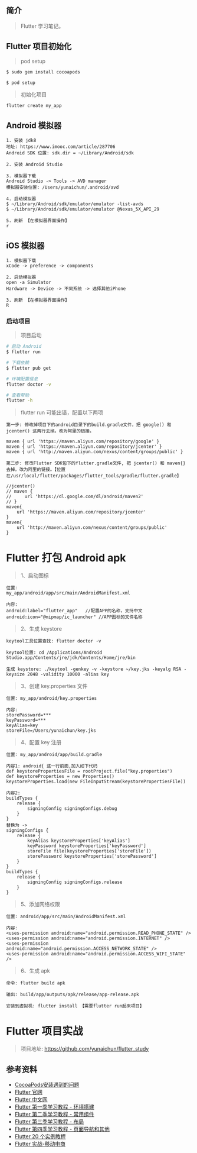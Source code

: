## 简介

> Flutter 学习笔记。

## Flutter 项目初始化

> pod setup

```bash
$ sudo gem install cocoapods

$ pod setup
```

> 初始化项目

```text
flutter create my_app
```

## Android 模拟器

```text
1. 安装 jdk8
地址: https://www.imooc.com/article/287706
Android SDK 位置: sdk.dir = ~/Library/Android/sdk

2. 安装 Android Studio

3. 模拟器下载
Android Studio -> Tools -> AVD manager
模拟器安装位置: /Users/yunaichun/.android/avd

4. 启动模拟器
$ ~/Library/Android/sdk/emulator/emulator -list-avds
$ ~/Library/Android/sdk/emulator/emulator @Nexus_5X_API_29

5. 刷新 【在模拟器界面操作】
r
```

## iOS 模拟器

```
1. 模拟器下载
xCode -> preference -> components

2. 启动模拟器
open -a Simulator
Hardware -> Device -> 不同系统 -> 选择其他iPhone

3. 刷新 【在模拟器界面操作】
R
```

### 启动项目

> 项目启动

```bash
# 启动 Android
$ flutter run

# 下载依赖
$ flutter pub get

# 环境配置信息
flutter doctor -v

# 查看帮助
flutter -h
```

> flutter run 可能出错，配置以下两项

```text
第一步: 修改掉项目下的android目录下的build.gradle文件，把 google() 和 jcenter() 这两行去掉。改为阿里的链接。

maven { url 'https://maven.aliyun.com/repository/google' }
maven { url 'https://maven.aliyun.com/repository/jcenter' }
maven { url 'http://maven.aliyun.com/nexus/content/groups/public' }

第二步: 修改Flutter SDK包下的flutter.gradle文件, 把 jcenter() 和 maven{} 去掉。改为阿里的链接。【位置在/usr/local/flutter/packages/flutter_tools/gradle/flutter.gradle】

//jcenter()
// maven {
//     url 'https://dl.google.com/dl/android/maven2'
// }
maven{
    url 'https://maven.aliyun.com/repository/jcenter'
}
maven{
    url 'http://maven.aliyun.com/nexus/content/groups/public'
}
```

# Flutter 打包 Android apk

> 1、启动图标

```text
位置:
my_app/android/app/src/main/AndroidManifest.xml

内容:
android:label="flutter_app"   //配置APP的名称，支持中文
android:icon="@mipmap/ic_launcher" //APP图标的文件名称
```

> 2、生成 keystore

```text
keytool工具位置查找: flutter doctor -v

keytool位置: cd /Applications/Android Studio.app/Contents/jre/jdk/Contents/Home/jre/bin

生成 keystore: ./keytool -genkey -v -keystore ~/key.jks -keyalg RSA -keysize 2048 -validity 10000 -alias key
```

> 3、创建 key.properties 文件

```text
位置: my_app/android/key.properties

内容: 
storePassword=***
keyPassword=***
keyAlias=key
storeFile=/Users/yunaichun/key.jks
```

> 4、配置 key 注册

```text
位置: my_app/android/app/build.gradle

内容1: android{ 这一行前面,加入如下代码
def keystorePropertiesFile = rootProject.file("key.properties")
def keystoreProperties = new Properties()
keystoreProperties.load(new FileInputStream(keystorePropertiesFile))

内容2:
buildTypes {
    release {
        signingConfig signingConfigs.debug
    }
}
替换为 ->
signingConfigs {
    release {
        keyAlias keystoreProperties['keyAlias']
        keyPassword keystoreProperties['keyPassword']
        storeFile file(keystoreProperties['storeFile'])
        storePassword keystoreProperties['storePassword']
    }
}
buildTypes {
    release {
        signingConfig signingConfigs.release
    }
}
```

> 5、添加网络权限

```text
位置: android/app/src/main/AndroidManifest.xml

内容: 
<uses-permission android:name="android.permission.READ_PHONE_STATE" />
<uses-permission android:name="android.permission.INTERNET" />
<uses-permission android:name="android.permission.ACCESS_NETWORK_STATE" />
<uses-permission android:name="android.permission.ACCESS_WIFI_STATE" />
```

> 6、生成 apk

```text
命令: flutter build apk

输出: build/app/outputs/apk/release/app-release.apk

安装到虚拟机: flutter install 【需要flutter run起来项目】
```

# Flutter 项目实战

> 项目地址: https://github.com/yunaichun/flutter_study

## 参考资料

- [CocoaPods安装遇到的问题](https://www.meiwen.com.cn/subject/hmjopttx.html)
- [Flutter 官网](https://flutter.dev/docs/get-started/install)
- [Flutter 中文网](https://flutterchina.club/get-started/install/)
- [Flutter 第一季学习教程 - 环境搭建](https://www.jspang.com/detailed?id=41)
- [Flutter 第二季学习教程 - 常用组件](https://www.jspang.com/detailed?id=42)
- [Flutter 第三季学习教程 - 布局](https://www.jspang.com/detailed?id=43)
- [Flutter 第四季学习教程 - 页面导航和其他](https://www.jspang.com/detailed?id=44)
- [Flutter 20 个实例教程 ](https://www.jspang.com/detailed?id=45)
- [Flutter 实战-移动电商 ](https://www.jspang.com/detailed?id=53)
